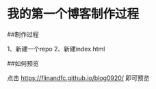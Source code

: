 # 我的第一个博客制作过程

##制作过程

1、新建一个repo
2、新建index.html

##如何预览

点击 https://flinandfc.github.io/blog0920/ 即可预览
